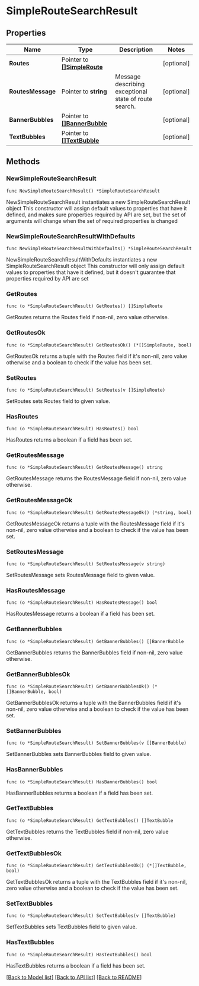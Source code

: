 # SimpleRouteSearchResult

## Properties

Name | Type | Description | Notes
------------ | ------------- | ------------- | -------------
**Routes** | Pointer to [**[]SimpleRoute**](SimpleRoute.md) |  | [optional] 
**RoutesMessage** | Pointer to **string** | Message describing exceptional state of route search. | [optional] 
**BannerBubbles** | Pointer to [**[]BannerBubble**](BannerBubble.md) |  | [optional] 
**TextBubbles** | Pointer to [**[]TextBubble**](TextBubble.md) |  | [optional] 

## Methods

### NewSimpleRouteSearchResult

`func NewSimpleRouteSearchResult() *SimpleRouteSearchResult`

NewSimpleRouteSearchResult instantiates a new SimpleRouteSearchResult object
This constructor will assign default values to properties that have it defined,
and makes sure properties required by API are set, but the set of arguments
will change when the set of required properties is changed

### NewSimpleRouteSearchResultWithDefaults

`func NewSimpleRouteSearchResultWithDefaults() *SimpleRouteSearchResult`

NewSimpleRouteSearchResultWithDefaults instantiates a new SimpleRouteSearchResult object
This constructor will only assign default values to properties that have it defined,
but it doesn't guarantee that properties required by API are set

### GetRoutes

`func (o *SimpleRouteSearchResult) GetRoutes() []SimpleRoute`

GetRoutes returns the Routes field if non-nil, zero value otherwise.

### GetRoutesOk

`func (o *SimpleRouteSearchResult) GetRoutesOk() (*[]SimpleRoute, bool)`

GetRoutesOk returns a tuple with the Routes field if it's non-nil, zero value otherwise
and a boolean to check if the value has been set.

### SetRoutes

`func (o *SimpleRouteSearchResult) SetRoutes(v []SimpleRoute)`

SetRoutes sets Routes field to given value.

### HasRoutes

`func (o *SimpleRouteSearchResult) HasRoutes() bool`

HasRoutes returns a boolean if a field has been set.

### GetRoutesMessage

`func (o *SimpleRouteSearchResult) GetRoutesMessage() string`

GetRoutesMessage returns the RoutesMessage field if non-nil, zero value otherwise.

### GetRoutesMessageOk

`func (o *SimpleRouteSearchResult) GetRoutesMessageOk() (*string, bool)`

GetRoutesMessageOk returns a tuple with the RoutesMessage field if it's non-nil, zero value otherwise
and a boolean to check if the value has been set.

### SetRoutesMessage

`func (o *SimpleRouteSearchResult) SetRoutesMessage(v string)`

SetRoutesMessage sets RoutesMessage field to given value.

### HasRoutesMessage

`func (o *SimpleRouteSearchResult) HasRoutesMessage() bool`

HasRoutesMessage returns a boolean if a field has been set.

### GetBannerBubbles

`func (o *SimpleRouteSearchResult) GetBannerBubbles() []BannerBubble`

GetBannerBubbles returns the BannerBubbles field if non-nil, zero value otherwise.

### GetBannerBubblesOk

`func (o *SimpleRouteSearchResult) GetBannerBubblesOk() (*[]BannerBubble, bool)`

GetBannerBubblesOk returns a tuple with the BannerBubbles field if it's non-nil, zero value otherwise
and a boolean to check if the value has been set.

### SetBannerBubbles

`func (o *SimpleRouteSearchResult) SetBannerBubbles(v []BannerBubble)`

SetBannerBubbles sets BannerBubbles field to given value.

### HasBannerBubbles

`func (o *SimpleRouteSearchResult) HasBannerBubbles() bool`

HasBannerBubbles returns a boolean if a field has been set.

### GetTextBubbles

`func (o *SimpleRouteSearchResult) GetTextBubbles() []TextBubble`

GetTextBubbles returns the TextBubbles field if non-nil, zero value otherwise.

### GetTextBubblesOk

`func (o *SimpleRouteSearchResult) GetTextBubblesOk() (*[]TextBubble, bool)`

GetTextBubblesOk returns a tuple with the TextBubbles field if it's non-nil, zero value otherwise
and a boolean to check if the value has been set.

### SetTextBubbles

`func (o *SimpleRouteSearchResult) SetTextBubbles(v []TextBubble)`

SetTextBubbles sets TextBubbles field to given value.

### HasTextBubbles

`func (o *SimpleRouteSearchResult) HasTextBubbles() bool`

HasTextBubbles returns a boolean if a field has been set.


[[Back to Model list]](../README.md#documentation-for-models) [[Back to API list]](../README.md#documentation-for-api-endpoints) [[Back to README]](../README.md)


